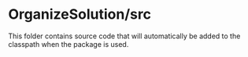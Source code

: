 # OrganizeSolution/src

This folder contains source code that will automatically be added to the classpath when
the package is used.
